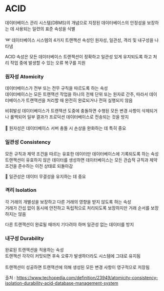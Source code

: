 # ACID
데이터베이스 관리 시스템(DBMS)의 개념으로 지정된 데이터베이스의 안정성을 보장하는 데 사용되는 일련의 표준 속성을 식별 <br/>
<br/>
➿ 데이터베이스 시스템의 4가지 트랜잭션 속성인 원자성, 일관성, 격리 및 내구성을 나타냄

ACID 속성은 모든 데이터베이스 트랜잭션이 정확하고 일관성 있게 유지되도록 하고 처리 작업 중에 발생할 수 있는 오류 복구를 지원 <br/>

### 원자성 Atomicity
데이터베이스가 전부 또는 전무 규칙을 따르도록 하는 속성 <br/>
데이터베이스는 모든 트랜잭션 작업을 하나의 전체 단위 또는 원자로 간주, 따라서 데이터베이스가 트랜잭션을 처리할 때 완전히 완료되거나 전혀 실행되지 않음
<br/>

비휘발성 데이터베이스가 트랜잭션 도중에 충돌하면 수행된 모든 변경 사항이 삭제되거나 롤백되어 일부 결과가 프로덕션 데이터베이스로 전송되는 것을 방지 <br/>
<br/>
📌 원자성은 데이터베이스 서버 충돌 시 손상을 완화하는 데 특히 중요

### 일관성 Consistency
모든 규칙과 제약 조건을 따르는 유효한 데이터만 데이터베이스에 기록되도록 하는 속성 <br/>
트랜잭션이 유효하지 않은 데이터를 생성하면 데이터베이스는 모든 관습적 규칙과 제약 조건을 준수하는 이전 상태로 되돌아감 <br/>

📌 일관성은 데이터 무결성을 유지하는 데 중요

### 격리 Isolation
각 거래의 개별성을 보장하고 다른 거래의 영향을 받지 않도록 하는 속성 <br/>
거래가 간섭 없이 동시에 안전하고 독립적으로 처리되도록 보장하지만 거래 순서를 보장하지는 않음 <br/>

다른 트랜잭션이 완료될 때까지 기다려야 하며 일관성 없는 데이터를 방지 <br/>

### 내구성 Durability
완료된 트랜잭션을 적용하는 속성 <br/>
트랜잭션 각각이 커밋되면 후속 오류가 발생하더라도 시스템에 그대로 유지됨 <br/>
<br/>
트랜잭션이 성공하면 트랜잭션에 의해 생성된 모든 변경 사항이 영구적으로 저장됨 <br/>

출처 : https://www.techopedia.com/definition/23949/atomicity-consistency-isolation-durability-acid-database-management-system